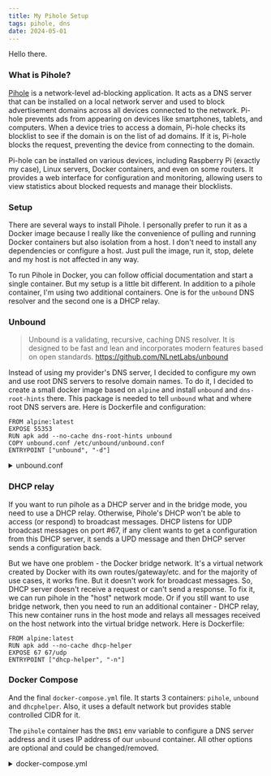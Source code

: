 ```yaml
---
title: My Pihole Setup
tags: pihole, dns
date: 2024-05-01
---
```


Hello there.

### What is Pihole?

[Pihole](https://pi-hole.net/) is a network-level ad-blocking application. It acts as a DNS server that can be installed on a local network server and used to block advertisement domains across all devices connected to the network. Pi-hole prevents ads from appearing on devices like smartphones, tablets, and computers. When a device tries to access a domain, Pi-hole checks its blocklist to see if the domain is on the list of ad domains. If it is, Pi-hole blocks the request, preventing the device from connecting to the domain. 

Pi-hole can be installed on various devices, including Raspberry Pi (exactly my case), Linux servers, Docker containers, and even on some routers. It provides a web interface for configuration and monitoring, allowing users to view statistics about blocked requests and manage their blocklists.

### Setup

There are several ways to install Pihole. I personally prefer to run it as a Docker image because I really like the convenience of pulling and running Docker containers but also isolation from a host. I don't need to install any dependencies or configure a host. Just pull the image, run it, stop, delete and my host is not affected in any way.

To run Pihole in Docker, you can follow official documentation and start a single container. But my setup is a little bit different. In addition to a pihole container, I'm using two additional containers. One is for the `unbound` DNS resolver and the second one is a DHCP relay.

### Unbound

> Unbound is a validating, recursive, caching DNS resolver. It is designed to be fast and lean and incorporates modern features based on open standards.
> https://github.com/NLnetLabs/unbound

Instead of using my provider's DNS server, I decided to configure my own and use root DNS servers to resolve domain names. To do it, I decided to create a small docker image based on `alpine` and install `unbound` and `dns-root-hints` there. This package is needed to tell `unbound` what and where root DNS servers are. Here is Dockerfile and configuration:

```
FROM alpine:latest
EXPOSE 55353
RUN apk add --no-cache dns-root-hints unbound
COPY unbound.conf /etc/unbound/unbound.conf
ENTRYPOINT ["unbound", "-d"]
```

<details>
<summary>unbound.conf</summary>

```
server:
    # verbosity number, 0 is least verbose. 1 is default.
    verbosity: 0
    logfile: /dev/stdout

    # number of threads to create. 1 disables threading.
    num-threads: 1

    # specify the interfaces to answer queries from by ip-address.
    # The default is to listen to localhost (127.0.0.1 and ::1).
    # specify 0.0.0.0 and ::0 to bind to all available interfaces.
    # specify every interface[@port] on a new 'interface:' labelled line.
    # The listen interfaces are not changed on reload, only on restart.
    interface: 0.0.0.0

    # port to answer queries from
    port: 55353

    # Set this to yes to prefer ipv6 upstream servers over ipv4.
    prefer-ip6: no

    # EDNS reassembly buffer to advertise to UDP peers (the actual buffer
    # is set with msg-buffer-size).
    edns-buffer-size: 1472 #1232

    # the amount of memory to use for the message cache.
    # plain value in bytes or you can append k, m or G. default is "4Mb".
    msg-cache-size: 30m

    # the amount of memory to use for the RRset cache.
    # plain value in bytes or you can append k, m or G. default is "4Mb".
    rrset-cache-size: 70m

    # Enable IPv4, "yes" or "no".
    do-ip4: yes

    # Enable IPv6, "yes" or "no".
    do-ip6: no

    # Enable UDP, "yes" or "no".
    do-udp: yes

    # Enable TCP, "yes" or "no".
    do-tcp: yes

    # Detach from the terminal, run in background, "yes" or "no".
    # Set the value to "no" when unbound runs as systemd service.
    do-daemonize: no

    # control which clients are allowed to make (recursive) queries
    # to this server. Specify classless netblocks with /size and action.
    # By default everything is refused, except for localhost.
    # Choose deny (drop message), refuse (polite error reply),
    # allow (recursive ok), allow_setrd (recursive ok, rd bit is forced on),
    # allow_snoop (recursive and nonrecursive ok)
    # deny_non_local (drop queries unless can be answered from local-data)
    # refuse_non_local (like deny_non_local but polite error reply).
    access-control: 127.0.0.0/8 allow
    access-control: 172.31.0.0/16 allow

    # file to read root hints from.
    # get one from https://www.internic.net/domain/named.cache
    root-hints: /usr/share/dns-root-hints/named.root

    # Harden against very small EDNS buffer sizes.
    harden-short-bufsize: yes

    # Harden against unseemly large queries.
    harden-large-queries: yes

    # Harden against out of zone rrsets, to avoid spoofing attempts.
    harden-glue: yes

    # Harden against receiving dnssec-stripped data. If you turn it
    # off, failing to validate dnskey data for a trustanchor will
    # trigger insecure mode for that zone (like without a trustanchor).
    # Default on, which insists on dnssec data for trust-anchored zones.
    harden-dnssec-stripped: yes

    # Harden against algorithm downgrade when multiple algorithms are
    # advertised in the DS record.  If no, allows the weakest algorithm
    # to validate the zone.
    harden-algo-downgrade: yes

    # Sent minimum amount of information to upstream servers to enhance
    # privacy. Only sent minimum required labels of the QNAME and set QTYPE
    # to A when possible.
    qname-minimisation: yes

    # Use 0x20-encoded random bits in the query to foil spoof attempts.
    # This feature is an experimental implementation of draft dns-0x20.
    use-caps-for-id: no

    # Enforce privacy of these addresses. Strips them away from answers.
    # It may cause DNSSEC validation to additionally mark it as bogus.
    # Protects against 'DNS Rebinding' (uses browser as network proxy).
    # Only 'private-domain' and 'local-data' names are allowed to have
    # these private addresses. No default.
    private-address: 10.0.0.0/8
    private-address: 172.16.0.0/12
    private-address: 192.168.0.0/16
    private-address: 169.254.0.0/16
    private-address: fd00::/8
    private-address: fe80::/10
    private-address: ::ffff:0:0/96

    # if yes, perform prefetching of almost expired message cache entries.
    prefetch: yes

    # if yes, perform key lookups adjacent to normal lookups.
    prefetch-key: yes

    # deny queries of type ANY with an empty response.
    deny-any: yes

    # if yes, Unbound rotates RRSet order in response.
    rrset-roundrobin: yes

    # if yes, Unbound doesn't insert authority/additional sections
    # into response messages when those sections are not required.
    minimal-responses: yes

    # File with trusted keys for validation. Specify more than one file
    # with several entries, one file per entry.
    # Zone file format, with DS and DNSKEY entries.
    # Note this gets out of date, use auto-trust-anchor-file please.
    trust-anchor-file: "/usr/share/dnssec-root/trusted-key.key"

# Remote control config section.
remote-control:
        # Enable remote control with unbound-control(8) here.
        # set up the keys and certificates with unbound-control-setup.
        control-enable: yes

        # what interfaces are listened to for remote control.
        # give 0.0.0.0 and ::0 to listen to all interfaces.
        # set to an absolute path to use a unix local name pipe, certificates
        # are not used for that, so key and cert files need not be present.
        control-interface: /run/unbound.control.sock
        # control-interface: 127.0.0.1
        # control-interface: ::1
```
</details>

### DHCP relay

If you want to run pihole as a DHCP server and in the bridge mode, you need to use a DHCP relay. Otherwise, Pihole's DHCP won't be able to access (or respond) to broadcast messages. DHCP listens for UDP broadcast messages on port #67, if any client wants to get a configuration from this DHCP server, it sends a UPD message and then DHCP server sends a configuration back.

But we have one problem - the Docker bridge network. It's a virtual network created by Docker with its own routes/gateway/etc. and for the majority of use cases, it works fine. But it doesn't work for broadcast messages. So, DHCP server doesn't receive a request or can't send a response. To fix it, we can run pihole in the "host" network mode. Or if you still want to use bridge network, then you need to run an additional container - DHCP relay, This new container runs in the host mode and relays all messages received on the host network into the virtual bridge network. Here is Dockerfile:

```
FROM alpine:latest
RUN apk add --no-cache dhcp-helper
EXPOSE 67 67/udp
ENTRYPOINT ["dhcp-helper", "-n"]
```

### Docker Compose

And the final `docker-compose.yml` file. It starts 3 containers: `pihole`, `unbound` and `dhcphelper`. Also, it uses a default network but provides stable controlled CIDR for it. 

The `pihole` container has the `DNS1` env variable to configure a DNS server address and it uses IP address of our `unbound` container. All other options are optional and could be changed/removed.

<details>
<summary>docker-compose.yml</summary>

```yaml
services:
  pihole:
    container_name: pihole
    hostname: pihole
    image: pihole/pihole:latest
    ports:
      - "53:53/tcp"
      - "53:53/udp"
    environment:
      - ServerIP=192.168.31.105
      - VIRTUAL_HOST=pihole.home
      - DNSMASQ_LISTENING=all
      - TZ=Europe/Kyiv
      - DNS1=172.31.0.110#55353
      - QUERY_LOGGING=false
    volumes:
       - '/etc/pihole/:/etc/pihole/'
       - '/etc/pihole/dnsmasq.d/:/etc/dnsmasq.d/'
    restart: unless-stopped
    depends_on:
      - dhcphelper
      - unbound
    networks:
      default:
        ipv4_address: '172.31.0.100'
      nginx-network:
    cap_add:
        - NET_ADMIN
    mem_limit: 500m
    mem_reservation: 100m

  dhcphelper:
    container_name: dhcphelper
    build: ./dhcp-helper
    restart: unless-stopped
    network_mode: "host"
    command: -s 172.31.0.100
    cap_add:
      - NET_ADMIN
    mem_limit: 10m
    mem_reservation: 6m

  unbound:
    container_name: unbound
    build: ./unbound
    restart: unless-stopped
    networks:
      default:
        ipv4_address: '172.31.0.110'
    mem_limit: 100m
    mem_reservation: 75m

networks:
  default:
    ipam:
      config:
        - subnet: 172.31.0.0/16
```
</details>
